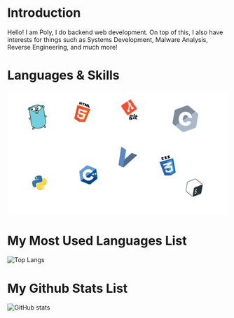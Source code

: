 # Introduction
<p>Hello! I am Poly, I do backend web development. On top of this, I also have interests for things such as Systems Development, Malware Analysis, Reverse Engineering, and much more!</p>

# Languages & Skills
<img src="images/skills.png"/>

# My Most Used Languages List
![Top Langs](https://github-readme-stats.vercel.app/api/top-langs/?username=PolyLmao&text_color=daf7dc&title_color=ffffff&bg_color=8e2de2,8e2de2,4a00e0)

# My Github Stats List
![GitHub stats](https://github-readme-stats.vercel.app/api?username=PolyLmao&show_icons=true&title_color=ffffff&text_color=daf7dc&bg_color=8e2de2,8e2de2,4a00e0)
